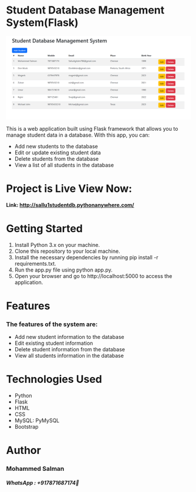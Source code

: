 # Student Database Management System(Flask)

<p align="center">
  <img src="stu_data_flsk.png" alt="Project Banner">
</p>

 This is a web application built using Flask framework that allows you to manage student data in a database. With this app, you can:
 - Add new students to the database
 - Edit or update existing student data
 - Delete students from the database
 - View a list of all students in the database
 
 # Project is Live View Now:
**Link: http://sallu1studentdb.pythonanywhere.com/**

# Getting Started
 1. Install Python 3.x on your machine.
 2. Clone this repository to your local machine.
 3. Install the necessary dependencies by running pip install -r requirements.txt.
 4. Run the app.py file using python app.py.
 5. Open your browser and go to http://localhost:5000 to access the application.

# Features
 ### The features of the system are:
   * Add new student information to the database
   * Edit existing student information
   * Delete student information from the database
   * View all students information in the database
# Technologies Used
 * Python
 * Flask
 * HTML
 * CSS
 * MySQL: PyMySQL
 * Bootstrap
 
# Author
 ### Mohammed Salman
 ##### WhatsApp : +917871687174📱



